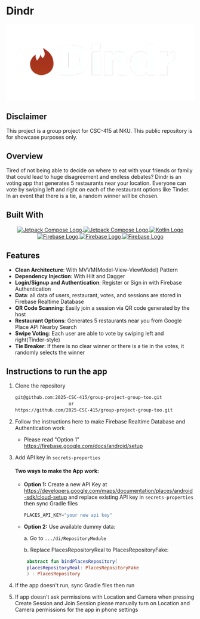 # Dindr
<p align="center">
  <img src="app/src/main/res/drawable/dindr_title.png" alt="Jetpack Compose Logo" width="600" />
</p>

## Disclaimer
This project is a group project for CSC-415 at NKU. This public repository is for showcase purposes only.

## Overview
Tired of not being able to decide on where to eat with your friends or family that could lead to huge disagreement and endless debates? Dindr is an voting app that generates 5 restaurants near your location. Everyone can vote by swiping left and right on each of the restaurant options like Tinder. In an event that there is a tie, a random winner will be chosen.

## Built With
<p align="center">
    <a href="https://developer.android.com/" style="border: none; outline: none;">
        <img align=center src="https://upload.wikimedia.org/wikipedia/commons/thumb/c/c1/Android_Studio_icon_%282023%29.svg/1200px-Android_Studio_icon_%282023%29.svg.png" alt="Jetpack Compose Logo" width="80" height="80">
    </a>
    <a href="https://developer.android.com/compose" style="border: none; outline: none;">
        <img align=center src="https://blogger.googleusercontent.com/img/b/R29vZ2xl/AVvXsEjC97Z8BResg5dlPqczsRCFhP6zewWX0X0e7fVPG-G7PuUZwwZVsi9OPoqJYkgqT2h0FI95SsmWzVEgpt8b8HAqFiIxZ98TFtY4lE0b8UrtVJ2HrJebRwl6C9DslsQDl9KnBIrdHS6LtkY/s1600/jetpack+compose+icon_RGB.png" alt="Jetpack Compose Logo" width="100" height="100">
    </a>
    <a href="https://kotlinlang.org/" style="border: none; outline: none;">
        <img align=center src="https://upload.wikimedia.org/wikipedia/commons/a/af/Kotlin_Full_Color_Logo_Mark_RGB.png" alt="Kotlin Logo" width="60" height="60">
    </a>
    <a href="https://firebase.google.com/" style="border: none; outline: none;">
        <img align=center src="https://brandlogos.net/wp-content/uploads/2025/03/firebase_icon-logo_brandlogos.net_tcvck.png" alt="Firebase Logo" height="70">
    </a>
    <a href="https://developers.google.com/ml-kit" style="border: none; outline: none;">
        <img align=center src="https://developers.google.com/static/ml-kit/images/homepage/hero.png" alt="Firebase Logo" width="80" height="80">
    </a>
    <a href="https://developers.google.com/maps/documentation/places/android-sdk/overview" style="border: none; outline: none;">
        <img align=center src="https://static.vecteezy.com/system/resources/previews/016/716/478/non_2x/google-maps-icon-free-png.png" alt="Firebase Logo" width="80" height="80">
    </a>
</p>

## Features


- **Clean Architecture**: With MVVM(Model-View-ViewModel) Pattern
- **Dependency Injection**: With Hilt and Dagger
- **Login/Signup and Authentication**: Register or Sign in with Firebase Authentication
- **Data**: all data of users, restaurant, votes, and sessions are stored in Firebase Realtime Database
- **QR Code Scanning**: Easily join a session via QR code generated by the host
- **Restaurant Options**: Generates 5 restaurants near you from Google Place API Nearby Search
- **Swipe Voting**: Each user are able to vote by swiping left and right(Tinder-style)
- **Tie Breaker**: If there is no clear winner or there is a tie in the votes, it randomly selects the winner



## Instructions to run the app
1. Clone the repository
   ```sh 
   git@github.com:2025-CSC-415/group-project-group-too.git
                       or
   https://github.com/2025-CSC-415/group-project-group-too.git

2. Follow the instructions here to make Firebase Realtime Database and Authentication work
   - Please read "Option 1"
   https://firebase.google.com/docs/android/setup

3. Add API key in `secrets-properties`


    #### Two ways to make the App work:

    - **Option 1:** Create a new API Key at https://developers.google.com/maps/documentation/places/android-sdk/cloud-setup and replace existing API key in `secrets-properties` then sync Gradle files
        ```kotlin
        PLACES_API_KEY="your new api key"

    - **Option 2:** Use available dummy data: 

       a. Go to `.../di/RepositoryModule`

       b. Replace PlacesRepositoryReal to PlacesRepositoryFake: 
       ```kotlin
        abstract fun bindPlacesRepository(
        placesRepositoryReal: PlacesRepositoryFake
        ) : PlacesRepository


4. If the app doesn't run, sync Gradle files then run

5. If app doesn't ask permissions with Location and Camera when pressing Create Session and Join Session please manually turn on Location and Camera permissions for the app in phone settings

 



